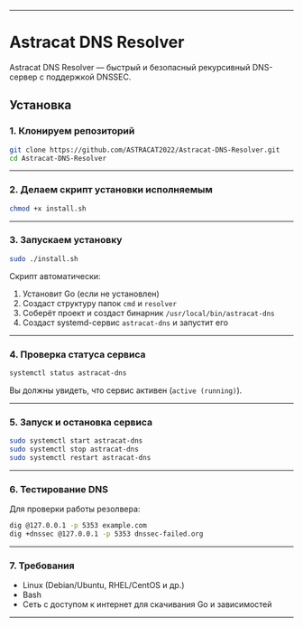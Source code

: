 

---

# Astracat DNS Resolver

Astracat DNS Resolver — быстрый и безопасный рекурсивный DNS-сервер с поддержкой DNSSEC.

## Установка

### 1. Клонируем репозиторий

```bash
git clone https://github.com/ASTRACAT2022/Astracat-DNS-Resolver.git
cd Astracat-DNS-Resolver
```

---

### 2. Делаем скрипт установки исполняемым

```bash
chmod +x install.sh
```

---

### 3. Запускаем установку

```bash
sudo ./install.sh
```

Скрипт автоматически:

1. Установит Go (если не установлен)
2. Создаст структуру папок `cmd` и `resolver`
3. Соберёт проект и создаст бинарник `/usr/local/bin/astracat-dns`
4. Создаст systemd-сервис `astracat-dns` и запустит его

---

### 4. Проверка статуса сервиса

```bash
systemctl status astracat-dns
```

Вы должны увидеть, что сервис активен (`active (running)`).

---

### 5. Запуск и остановка сервиса

```bash
sudo systemctl start astracat-dns
sudo systemctl stop astracat-dns
sudo systemctl restart astracat-dns
```

---

### 6. Тестирование DNS

Для проверки работы резолвера:

```bash
dig @127.0.0.1 -p 5353 example.com
dig +dnssec @127.0.0.1 -p 5353 dnssec-failed.org
```

---

### 7. Требования

* Linux (Debian/Ubuntu, RHEL/CentOS и др.)
* Bash
* Сеть с доступом к интернет для скачивания Go и зависимостей

---

